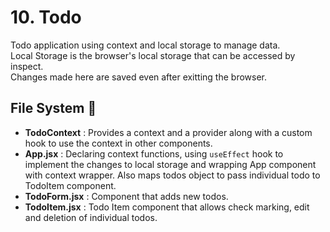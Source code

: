 # 10. Todo

Todo application using context and local storage to manage data.  
Local Storage is the browser's local storage that can be accessed by inspect.  
Changes made here are saved even after exitting the browser.

## File System 📁
- **TodoContext** : Provides a context and a provider along with a custom hook to use the context in other components.
- **App.jsx** : Declaring context functions, using `useEffect` hook to implement the changes to local storage and wrapping App component with context wrapper. Also maps todos object to pass individual todo to TodoItem component.
- **TodoForm.jsx** :  Component that adds new todos.
- **TodoItem.jsx** : Todo Item component that allows check marking, edit and deletion of individual todos.